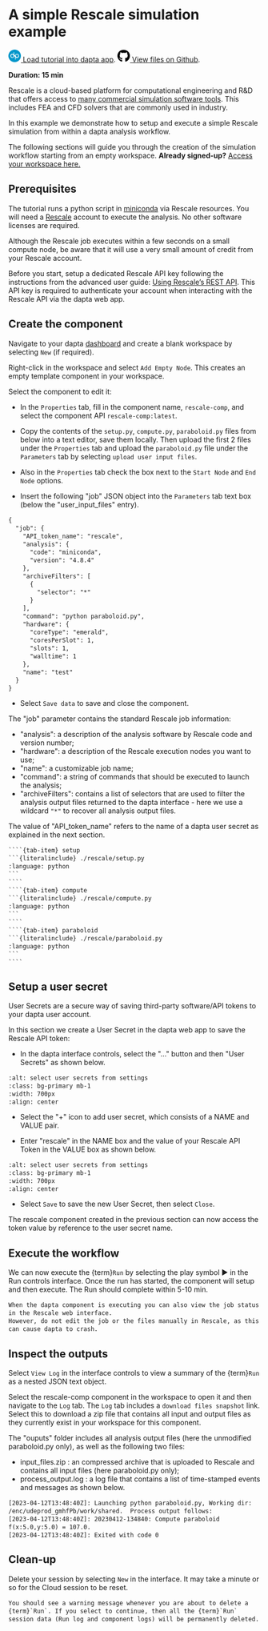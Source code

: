 # A simple Rescale simulation example

[<img src="media/Dapta-Brandmark-RGB.svg" alt="dapta" width="25px" height="25px"> Load tutorial into dapta app](https://app.daptaflow.com/tutorial/9).
[<img src="media/github.svg" alt="github" width="25px" height="25px"> View files on Github](https://github.com/daptablade/docs/tree/master/mynewbook/Tutorials/rescale).

**Duration: 15 min**

Rescale is a cloud-based platform for computational engineering and R&D that offers access to [many commercial simulation software tools](https://rescale.com/platform/software-catalog/). 
This includes FEA and CFD solvers that are commonly used in industry.

In this example we demonstrate how to setup and execute a simple Rescale simulation from within a dapta analysis workflow.

The following sections will guide you through the creation of the simulation workflow starting from an empty workspace.
**Already signed-up?**
[Access your workspace here.](https://app.daptaflow.com/) 

## Prerequisites

The tutorial runs a python script in [miniconda](https://docs.conda.io/en/latest/miniconda.html) via Rescale resources. 
You will need a [Rescale](https://rescale.com/) account to execute the analysis.
No other software licenses are required. 

Although the Rescale job executes within a few seconds on a small compute node, be aware that it will use a very small amount of credit from your Rescale account.

Before you start, setup a dedicated Rescale API key following the instructions from the advanced user guide: [Using Rescale’s REST API](https://rescale.com/documentation/main/rescale-advanced-features/rest-api/).
This API key is required to authenticate your account when interacting with the Rescale API via the dapta web app. 

## Create the component

Navigate to your dapta [dashboard](https://app.daptaflow.com/Interface) and create a blank workspace by selecting `New` (if required). 

Right-click in the workspace and select `Add Empty Node`.
This creates an empty template component in your workspace. 

Select the component to edit it:

* In the `Properties` tab, fill in the component name, `rescale-comp`, and select the component API `rescale-comp:latest`. 

* Copy the contents of the `setup.py`, `compute.py`, `paraboloid.py` files from below into a text editor, save them locally.
Then upload the first 2 files under the `Properties` tab and upload the `paraboloid.py` file under the `Parameters` tab by selecting `upload user input files`. 

* Also in the `Properties` tab check the box next to the `Start Node` and `End Node` options. 

* Insert the following "job" JSON object into the `Parameters` tab text box (below the "user_input_files" entry). 

```{code}
{
  "job": {
    "API_token_name": "rescale",
    "analysis": {
      "code": "miniconda",
      "version": "4.8.4"
    },
    "archiveFilters": [
      {
        "selector": "*"
      }
    ],
    "command": "python paraboloid.py",
    "hardware": {
      "coreType": "emerald",
      "coresPerSlot": 1,
      "slots": 1,
      "walltime": 1
    },
    "name": "test"
  }
}
```

* Select `Save data` to save and close the component. 


The "job" parameter contains the standard Rescale job information:

* "analysis": a description of the analysis software by Rescale code and version number;
* "hardware": a description of the Rescale execution nodes you want to use;
* "name": a customizable job name;
* "command": a string of commands that should be executed to launch the analysis; 
* "archiveFilters": contains a list of selectors that are used to filter the analysis output files returned to the dapta interface - here we use a wildcard `"*"` to recover all analysis output files.

The value of "API_token_name" refers to the name of a dapta user secret as explained in the next section.

`````{tab-set}
````{tab-item} setup
```{literalinclude} ./rescale/setup.py
:language: python
```
````
````{tab-item} compute
```{literalinclude} ./rescale/compute.py
:language: python
```
````
````{tab-item} paraboloid
```{literalinclude} ./rescale/paraboloid.py
:language: python
```
````
`````


## Setup a user secret 

User Secrets are a secure way of saving third-party software/API tokens to your dapta user account.

In this section we create a User Secret in the dapta web app to save the Rescale API token:

* In the dapta interface controls, select the "..." button and then "User Secrets" as shown below. 
```{image} media/rescale_1.png
:alt: select user secrets from settings
:class: bg-primary mb-1
:width: 700px
:align: center
```

* Select the "+" icon to add user secret, which consists of a NAME and VALUE pair. 

* Enter "rescale" in the NAME box and the value of your Rescale API Token in the VALUE box as shown below. 
```{image} media/rescale_2.png
:alt: select user secrets from settings
:class: bg-primary mb-1
:width: 700px
:align: center
```

*  Select `Save` to save the new User Secret, then select `Close`. 

The rescale component created in the previous section can now access the token value by reference to the user secret name.

## Execute the workflow

We can now execute the {term}`Run` by selecting the play symbol ▶ in the Run controls interface. 
Once the run has started, the component will setup and then execute. 
The Run should complete within 5-10 min.

```{note}
When the dapta component is executing you can also view the job status in the Rescale web interface. 
However, do not edit the job or the files manually in Rescale, as this can cause dapta to crash.   
```

## Inspect the outputs

Select `View Log` in the interface controls to view a summary of the {term}`Run` as a nested JSON text object.

Select the rescale-comp component in the workspace to open it and then navigate to the `Log` tab.
The `Log` tab includes a `download files snapshot` link. Select this to download a zip file that contains all input and output files as they currently exist in your workspace for this component. 

The "ouputs" folder includes all analysis output files (here the unmodified paraboloid.py only), as well as the following two files:

* input_files.zip : an compressed archive that is uploaded to Rescale and contains all input files (here paraboloid.py only);  
* process_output.log : a log file that contains a list of time-stamped events and messages as shown below.

```{code}
[2023-04-12T13:48:40Z]: Launching python paraboloid.py, Working dir: /enc/udeprod_gmhfPb/work/shared.  Process output follows:
[2023-04-12T13:48:40Z]: 20230412-134840: Compute paraboloid f(x:5.0,y:5.0) = 107.0.
[2023-04-12T13:48:40Z]: Exited with code 0
```

## Clean-up

Delete your session by selecting `New` in the interface. 
It may take a minute or so for the Cloud session to be reset. 

```{warning}
You should see a warning message whenever you are about to delete a {term}`Run`. If you select to continue, then all the {term}`Run` session data (Run log and component logs) will be permanently deleted. 
```
